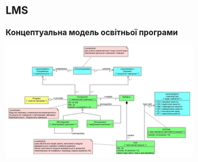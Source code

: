 # LMS

## Концептуальна модель освітньої програми

!["Concept"](https://github.com/gzholtkevych/LMS/blob/main/concept.jpg)
 
